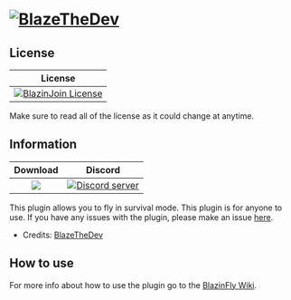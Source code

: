 # [![BlazeTheDev](https://i.imgur.com/fgVMXSe.png?1)]()

## License
| License |
| :---: |
| [![BlazinJoin License](https://img.shields.io/github/license/iiFlamiinBlaze/BlazinFly.svg?label=License)](LICENSE) |

Make sure to read all of the license as it could change at anytime.

## Information
| Download | Discord |
| :---: | :---: |
 <a href="https://poggit.pmmp.io/p/BlazinFly"><img src="https://poggit.pmmp.io/shield.state/BlazinFly"></a> | <a href="https://discord.gg/znEsFsG"><img src="https://discordapp.com/api/guilds/425712766687510528/embed.png" alt="Discord server"/></a> |
 
This plugin allows you to fly in survival mode. This plugin is for anyone to use.
If you have any issues with the plugin, please make an issue [here](https://github.com/iiFlamiinBlaze/BlazinFly/issues/new).
* Credits: [BlazeTheDev](https://github.com/iiFlamiinBlaze)

## How to use
For more info about how to use the plugin go to the [BlazinFly Wiki](https://iiflamiinblaze.github.io/blazinfly/).
